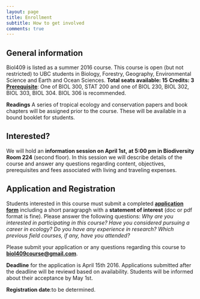 ```yaml
---
layout: page
title: Enrollment 
subtitle: How to get involved
comments: true
---
```

## General information

Biol409 is listed as a summer 2016 course. This course is open (but not restricted) to UBC students in Biology, Forestry, Geography, Environmental Science and Earth and Ocean Sciences. 
**Total seats available: 15**
**Credits: 3**
[**Prerequisite**](https://courses.students.ubc.ca/cs/main;jsessionid=632mj8pmdj5cf?pname=subjarea&tname=subjareas&req=3&dept=BIOL&course=409): One of BIOL 300, STAT 200 and one of BIOL 230, BIOL 302, BIOL 303, BIOL 304. BIOL 306 is recommended.

**Readings** A series of tropical ecology and conservation papers and book chapters will be assigned prior to the course. These will be available in a bound booklet for students.

## Interested? 
We will hold an **information session on April 1st, at 5:00 pm in Biodiversity Room 224** (second floor). In this session we will describe details of the course and answer any questions regarding content, objectives, prerequisites and fees associated with living and traveling expenses.

## Application and Registration 
Students interested in this course must submit a completed [**application form**](http://biol409.github.io/Application_form.pdf) including a short paragrapgh with a **statement of interest** (doc or pdf format is fine). Please answer the following questions: _Why are you interested in participating in this course?_ _Have you considered pursuing a career in ecology?_ _Do you have any experience in research?_ _Which previous field courses, if any, have you attended?_

Please submit your application or any questions regarding this course to **biol409course@gmail.com**. 

**Deadline** for the application is April 15th 2016. Applications submitted after the deadline will be reviewd based on availability. Students will be informed about their acceptance by May 1st.

**Registration date**:to be determined.



